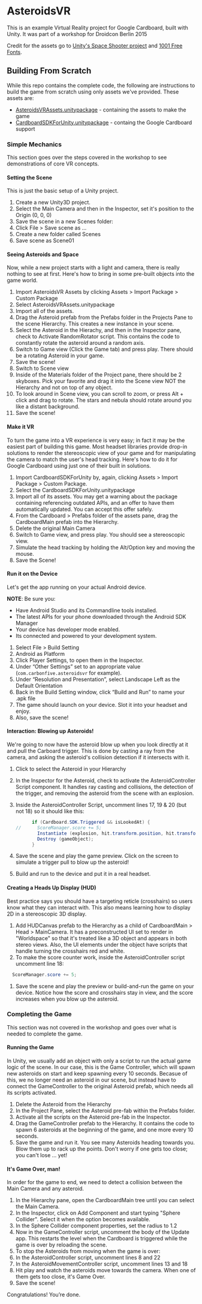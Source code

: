 # AsteroidsVR

This is an example Virtual Reality project for Google Cardboard, built with Unity. It was part of a workshop for Droidcon Berlin 2015

Credit for the assets go to [Unity's Space Shooter project][unity-space-shooter] and [1001 Free Fonts][1001-free-fonts].

## Building From Scratch

While this repo contains the complete code, the following are instructions to build the game from scratch using only assets we've provided.
These assets are:

* [AsteroidsVRAssets.unitypackage][AsteroidsVRAssets] - containing the assets to make the game
* [CardboardSDKForUnity.unitypackage][CardboardSDKForUnity] - containg the Google Cardboard support

### Simple Mechanics

This section goes over the steps covered in the workshop to see demonstrations of core VR concepts.

#### Setting the Scene

This is just the basic setup of a Unity project.

1. Create a new Unity3D project.
1. Select the Main Camera and then in the Inspector, set it's position to the Origin (0, 0, 0)
1. Save the scene in a new Scenes folder:
  1. Click File > Save scene as ...
  1. Create a new folder called Scenes
  1. Save scene as Scene01

#### Seeing Asteroids and Space

Now, while a new project starts with a light and camera, there is really nothing to see at first.
Here's how to bring in some pre-built objects into the game world.

1. Import AsteroidsVR Assets by clicking Assets > Import Package > Custom Package
1. Select AsteroidsVRAssets.unitypackage
1. Import all of the assets.
1. Drag the Asteroid prefab from the Prefabs folder in the Projects Pane to the scene Hierarchy. This creates a new instance in your scene.
1. Select the Asteroid in the Hierachy, and then in the Inspector pane, check to Activate RandomRotator script. This contains the code to constantly
rotate the asteroid around a random axis.
1. Switch to Game view (Click the Game tab) and press play. There should be a rotating Asteroid in your game.
1. Save the scene!
1. Switch to Scene view
1. Inside of the Materials folder of the Project pane, there should be 2 skyboxes. Pick your favorite and drag it into the Scene view NOT the Hierarchy and not on top of any object.
1. To look around in Scene view, you can scroll to zoom, or press Alt + click and drag to rotate. The stars and nebula should rotate around you like a distant background.
1. Save the scene!

#### Make it VR

To turn the game into a VR experience is very easy; in fact it may be the easiest part of building this game.
Most headset libraries provide drop-in solutions to render the stereoscopic view of your game and for manipulating the camera to match
the user's head tracking. Here's how to do it for Google Cardboard using just one of their
built in solutions.

1. Import CardboardSDKForUnity by, again, clicking Assets > Import Package > Custom Package.
1. Select the CardboardSDKForUnity.unitypackage
1. Import all of its assets. You may get a warning about the package
   containing referencing outdated APIs, and an offer to have them
   automatically updated. You can accept this offer safely.
1. From the Cardboard > Prefabs folder of the assets pane, drag the CardboardMain prefab into the Hierarchy.
1. Delete the original Main Camera
1. Switch to Game view, and press play. You should see a stereoscopic view.
1. Simulate the head tracking by holding the Alt/Option key and moving the mouse.
1. Save the Scene!

#### Run it on the Device

Let's get the app running on your actual Android device.

__NOTE__: Be sure you:
* Have Android Studio and its Commandline tools installed.
* The latest APIs for your phone downloaded through the Android SDK Manager
* Your device has developer mode enabled.
* Its connected and powered to your development system.

1. Select File > Build Setting
1. Android as Platform
1. Click Player Settings, to open them in the Inspector.
1. Under “Other Settings” set to an appropriate value (`com.carbonfive.asteroidsvr` for example).
1. Under “Resolution and Presentation”, select Landscape Left as the
   Default Orientation
1. Back in the Build Setting window, click  “Build and Run” to name your .apk file
1. The game should launch on your device. Slot it into your headset and enjoy.
1. Also, save the scene!

#### Interaction: Blowing up Asteroids!

We're going to now have the asteroid blow up when you look directly at it and pull the Carboard
trigger. This is done by casting a ray from the camera, and asking the asteroid's collision detection
if it intersects with it.

1. Click to select the Asteroid in your Hierarchy
1. In the Inspector for the Asteroid, check to activate the AsteroidController Script component. It handles
ray casting and collisions, the detection of the trigger, and removing the asteroid from the scene with an explosion.
1. Inside the AsteroidController Script, uncomment lines 17, 19 & 20 (but not 18) so it should like this:

    ```cs
          if (Cardboard.SDK.Triggered && isLookedAt) {
    //      ScoreManager.score += 5;
            Instantiate (explosion, hit.transform.position, hit.transform.rotation);
            Destroy (gameObject);
          }
    ```

1. Save the scene and play the game preview. Click on the screen to simulate a trigger pull to blow up the asteroid!
1. Build and run to the device and put it in a real headset.

#### Creating a Heads Up Display (HUD)

Best practice says you should have a targeting reticle (crosshairs) so users know what they
can interact with. This also means learning how to display 2D in a stereoscopic 3D display.

1. Add HUDCanvas prefab to the Hierarchy as a child of CardboardMain > Head > MainCamera. It
has a preconstructed UI set to render in "Worldspace" so that it's treated like a 3D object and
appears in both stereo views. Also, the UI elements under the object have scripts that handle
turning the crosshairs red and white.
1. To make the score counter work, inside the AsteroidController script uncomment line 18:

```cs
  ScoreManager.score += 5;
```
1. Save the scene and play the preview or build-and-run the game on your device. Notice how
the score and crosshairs stay in view, and the score increases when you blow up the asteroid.

### Completing the Game

This section was not covered in the workshop and goes over what is needed to complete the game.

#### Running the Game

In Unity, we usually add an object with only a script to run the actual game logic of the scene.
In our case, this is the Game Controller, which will spawn new asteroids on start and keep spawning
every 10 seconds. Becasue of this, we no longer need an asteroid in our scene, but instead have
to connect the GameController to the original Asteroid prefab, which needs all its scripts activated.

1. Delete the Asteroid from the Hierarchy
1. In the Project Pane, select the Asteroid pre-fab within the Prefabs folder.
1. Activate all the scripts on the Asteroid pre-fab in the Inspector.
1. Drag the GameController prefab to the Hierarchy. It contains the code to spawn 6
   asteroids at the beginning of the game, and one more every 10 seconds.
1. Save the game and run it. You see many Asteroids heading towards you. Blow them up to rack up the points.
Don't worry if one gets too close; you can't lose ... yet!

#### It's Game Over, man!

In order for the game to end, we need to detect a collision between the Main Camera and any asteroid.

1. In the Hierarchy pane, open the CardboardMain tree until you can select the Main Camera.
1. In the Inspector, click on Add Component and start typing "Sphere Collider". Select it when the option becomes available.
1. In the Sphere Collider component properties, set the radius to 1.2
1. Now in the GameController script, uncomment the body of the Update app. This restarts the level when the Cardboard is triggered while the game is over by reloading the scene.
1. To stop the Asteroids from moving when the game is over:
  1. In the AsteroidController script, uncomment lines 8 and 22
  1. In the AsteroidMovementController script, uncomment lines 13 and 18
1. Hit play and watch the asteroids move towards the camera. When one of them gets too close, it's Game Over.
1. Save the scene!

Congratulations! You’re done.

[unity-space-shooter]: https://unity3d.com/learn/tutorials/projects/space-shooter
[1001-free-fonts]: http://www.1001freefonts.com/megafont.font
[AsteroidsVRAssets]: http://www.c5vr.com/presentations/downloads/AsteroidsVRAssets.unitypackage
[CardboardSDKForUnity]: https://github.com/googlesamples/cardboard-unity/blob/master/CardboardSDKForUnity.unitypackage?raw=true
